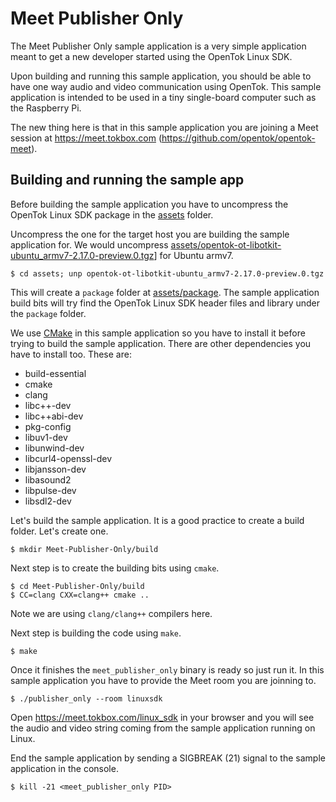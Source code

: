 # Meet Publisher Only

The Meet Publisher Only sample application is a very simple application meant to
get a new developer started using the OpenTok Linux SDK.

Upon building and running this sample application, you should be able to have
one way audio and video communication using OpenTok. This sample application is
intended to be used in a tiny single-board computer such as the Raspberry Pi.

The new thing here is that in this sample application you are joining a Meet
session at https://meet.tokbox.com (https://github.com/opentok/opentok-meet).

## Building and running the sample app

Before building the sample application you have to uncompress the OpenTok Linux
SDK package in the [assets](../assets) folder.

Uncompress the one for the target host you are building the sample application
for. We would uncompress
[assets/opentok-ot-libotkit-ubuntu_armv7-2.17.0-preview.0.tgz](../assets/opentok-ot-libotkit-ubuntu_armv7-2.17.0-preview.0.tgz)]
for Ubuntu armv7.

```
$ cd assets; unp opentok-ot-libotkit-ubuntu_armv7-2.17.0-preview.0.tgz
```

This will create a `package` folder at [assets/package](../assets/package). The
sample application build bits will try find the OpenTok Linux SDK header files
and library under the `package` folder.

We use [CMake](https://cmake.org) in this sample application so you have to
install it before trying to build the sample application. There are other
dependencies you have to install too. These are:
  - build-essential
  - cmake
  - clang
  - libc++-dev
  - libc++abi-dev
  - pkg-config
  - libuv1-dev
  - libunwind-dev
  - libcurl4-openssl-dev
  - libjansson-dev
  - libasound2
  - libpulse-dev
  - libsdl2-dev

Let's build the sample application. It is a good practice to create a build
folder. Let's create one.

```
$ mkdir Meet-Publisher-Only/build
```

Next step is to create the building bits using `cmake`.

```
$ cd Meet-Publisher-Only/build
$ CC=clang CXX=clang++ cmake ..
```

Note we are using `clang/clang++` compilers here.

Next step is building the code using `make`.

```
$ make
```

Once it finishes the `meet_publisher_only` binary is ready so just run it. In this
sample application you have to provide the Meet room you are joinning to.

```
$ ./publisher_only --room linuxsdk
```

Open https://meet.tokbox.com/linux_sdk in your browser and you will see the
audio and video string coming from the sample application running on Linux.

End the sample application by sending a SIGBREAK (21) signal to the sample
application in the console.

```
$ kill -21 <meet_publisher_only PID>
```
